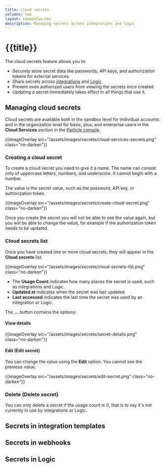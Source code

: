 ```yaml
---
title: Cloud secrets
columns: two
layout: commonTwo.hbs
description: Managing secrets across integrations and logic
---
```


# {{title}}

The cloud secrets feature allows you to:

- Securely store secret data like passwords, API keys, and authorization tokens for external services.
- Share secrets across [integrations](/integrations/introduction/) and [Logic](/getting-started/logic-ledger/logic/).
- Prevent even authorized users from viewing the secrets once created.
- Updating a secret immediately takes effect in all things that use it.



## Managing cloud secrets

Cloud secrets are available both in the sandbox level for individual accounts and in the organization level for basic, plus, and enterprise users in the **Cloud Services** section in the [Particle console](https://console.particle.io/).

{{imageOverlay src="/assets/images/secrets/cloud-services-secrets.png" class="no-darken"}}

### Creating a cloud secret

To create a cloud secret you need to give it a name. The name can consist only of uppercase letters, numbers, and underscore. It cannot begin with a number.

The value is the secret value, such as the password, API key, or authorization token. 

{{imageOverlay src="/assets/images/secrets/create-cloud-secret.png" class="no-darken"}}

Once you create the secret you will not be able to see the value again, but you will be able to change the value, for example if the authorization token needs to be updated.

### Cloud secrets list

Once you have created one or more cloud secrets, they will appear in the **Cloud secrets** list.

{{imageOverlay src="/assets/images/secrets/cloud-secrets-list.png" class="no-darken"}}

- The **Usage Count** indicates how many places the secret is used, such as integrations and Logic. 
- **Updated at** indicates when the secret was last updated.
- **Last accessed** indicates the last time the secret was used by an integration or Logic.

The **...** button contains the options:

#### View details

{{imageOverlay src="/assets/images/secrets/secret-details.png" class="no-darken"}}

#### Edit (Edit secret)

You can change the value using the **Edit** option. You cannot see the previous value.

{{imageOverlay src="/assets/images/secrets/edit-secret.png" class="no-darken"}}

### Delete (Delete secret)

You can only delete a secret if the usage count is 0, that is to say it's not currently in use by integrations or Logic.

## Secrets in integration templates

## Secrets in webhooks


## Secrets in Logic



